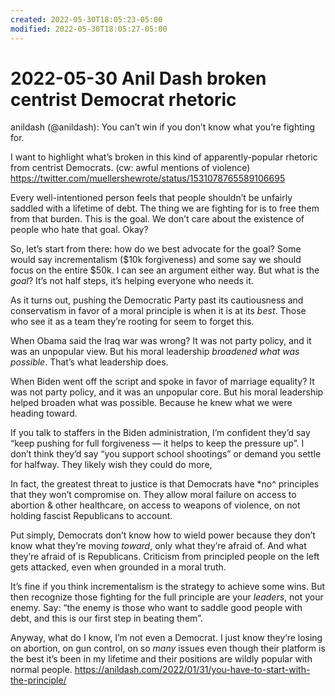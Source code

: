 ```yaml
---
created: 2022-05-30T18:05:23-05:00
modified: 2022-05-30T18:05:27-05:00
---
```


# 2022-05-30 Anil Dash broken centrist Democrat rhetoric

anildash (@anildash): You can’t win if you don’t know what you’re fighting for.

I want to highlight what’s broken in this kind of apparently-popular rhetoric from centrist Democrats. (cw: awful mentions of violence) https://twitter.com/muellershewrote/status/1531078765589106695

Every well-intentioned person feels that people shouldn’t be unfairly saddled with a lifetime of debt. The thing we are fighting for is to free them from that burden. This is the goal. We don’t care about the existence of people who hate that goal. Okay?

So, let’s start from there: how do we best advocate for the goal? Some would say incrementalism ($10k forgiveness) and some say we should focus on the entire $50k. I can see an argument either way. But what is the *goal*? It’s not half steps, it’s helping everyone who needs it.

As it turns out, pushing the Democratic Party past its cautiousness and conservatism in favor of a moral principle is when it is at its *best*. Those who see it as a team they’re rooting for seem to forget this.

When Obama said the Iraq war was wrong? It was not party policy, and it was an unpopular view. But his moral leadership *broadened what was possible*. That’s what leadership does.

When Biden went off the script and spoke in favor of marriage equality? It was not party policy, and it was an unpopular core. But his moral leadership helped broaden what was possible. Because he knew what we were heading toward.

If you talk to staffers in the Biden administration, I’m confident they’d say “keep pushing for full forgiveness — it helps to keep the pressure up”. I don’t think they’d say “you support school shootings” or demand you settle for halfway. They likely wish they could do more,

In fact, the greatest threat to justice is that Democrats have *no^ principles that they won’t compromise on. They allow moral failure on access to abortion & other healthcare, on access to weapons of violence, on not holding fascist Republicans to account.

Put simply, Democrats don’t know how to wield power because they don’t know what they’re moving *toward*, only what they’re afraid of. And what they’re afraid of is Republicans. Criticism from principled people on the left gets attacked, even when grounded in a moral truth.

It’s fine if you think incrementalism is the strategy to achieve some wins. But then recognize those fighting for the full principle are your *leaders*, not your enemy. Say: “the enemy is those who want to saddle good people with debt, and this is our first step in beating them”.

Anyway, what do I know, I’m not even a Democrat. I just know they’re losing on abortion, on gun control, on so *many* issues even though their platform is the best it’s been in my lifetime and their positions are wildly popular with normal people. https://anildash.com/2022/01/31/you-have-to-start-with-the-principle/
